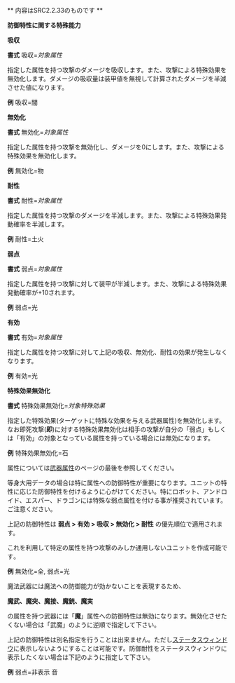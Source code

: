 ** 内容はSRC2.2.33のものです **

**防御特性に関する特殊能力**

**吸収**

**書式** 吸収=*対象属性*

指定した属性を持つ攻撃のダメージを吸収します。また、攻撃による特殊効果を無効化します。ダメージの吸収量は装甲値を無視して計算されたダメージを半減させた値になります。

**例** 吸収=闇

**無効化**

**書式** 無効化=*対象属性*

指定した属性を持つ攻撃を無効化し、ダメージを0にします。また、攻撃による特殊効果を無効化します。

**例** 無効化=物

**耐性**

**書式** 耐性=*対象属性*

指定した属性を持つ攻撃のダメージを半減します。また、攻撃による特殊効果発動確率を半減します。

**例** 耐性=土火

**弱点**

**書式** 弱点=*対象属性*

指定した属性を持つ攻撃に対して装甲が半減します。また、攻撃による特殊効果発動確率が+10されます。

**例** 弱点=光

**有効**

**書式** 有効=*対象属性*

指定した属性を持つ攻撃に対して上記の吸収、無効化、耐性の効果が発生しなくなります。

**例** 有効=光

**特殊効果無効化**

**書式** 特殊効果無効化=*対象特殊効果*

指定した特殊効果(ターゲットに特殊な効果を与える武器属性)を無効化します。なお即死攻撃(**即**)に対する特殊効果無効化は相手の攻撃が自分の「弱点」もしくは「有効」の対象となっている属性を持っている場合には無効になります。

**例** 特殊効果無効化=石

属性については[武器属性](武器属性.md)のページの最後を参照してください｡

等身大用データの場合は特に属性への防御特性が重要になります。ユニットの特性に応じた防御特性を付けるように心がけてください。特にロボット、アンドロイド、エスパー、ドラゴンには特殊な弱点属性を付ける事が推奨されています。ご注意ください。

上記の防御特性は **弱点 &gt; 有効 &gt; 吸収 &gt; 無効化 &gt; 耐性** の優先順位で適用されます。

これを利用して特定の属性を持つ攻撃のみしか通用しないユニットを作成可能です｡

**例** 無効化=全, 弱点=光

魔法武器には魔法への防御能力が効かないことを表現するため､

**魔武、魔突、魔接、魔銃、魔実**

の属性を持つ武器には「**魔**」属性への防御特性は無効になります。無効化させたくない場合は「武魔」のように逆順で指定して下さい。

上記の防御特性は別名指定を行うことは出来ません。ただし[ステータスウィンドウ](ステータスウインドウ.md)に表示しないようにすることは可能です。防御耐性をステータスウィンドウに表示したくない場合は下記のように指定して下さい｡

**例** 弱点=非表示 音
